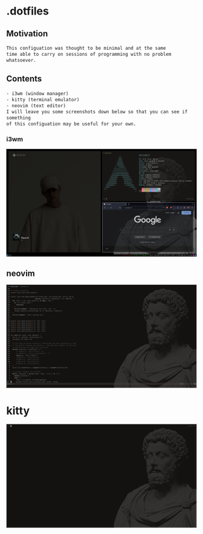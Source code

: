 # .dotfiles

## Motivation
    This configuation was thought to be minimal and at the same
    time able to carry on sessions of programming with no problem whatsoever. 

## Contents
    - i3wm (window manager)
    - kitty (terminal emulator)
    - neovim (text editor)
    I will leave you some screenshots down below so that you can see if something 
    of this configuation may be useful for your own.


### i3wm
![i3](./screenshots/i3wm.png)

## neovim
![neovim](./screenshots/neovim.png)

# kitty 
![kitty](./screenshots/kitty.png)

